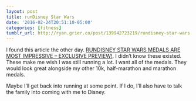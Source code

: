 ```yaml
---
layout: post
title: runDisney Star Wars
date: '2016-02-24T20:51:10-05:00'
categories: [fitness]
tumblr_url: http://ryan.grier.co/post/139942723219/rundisney-star-wars
---
```

I found this article the other day. [RUNDISNEY STAR WARS MEDALS ARE MOST IMPRESSIVE – EXCLUSIVE PREVIEW!](http://www.starwars.com/news/rundisney-star-wars-medals-are-most-impressive-exclusive-preview). I didn’t know these existed. These make me wish I was still running a lot. I want all of the medals. They would look great alongside my other 10k, half-marathon and marathon medals.

Maybe I’ll get back into running at some point. If I do, I’ll also have to talk the family into coming with me to Disney.
